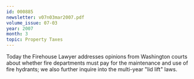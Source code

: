```yaml
---
id: 000885
newsletter: v07n03mar2007.pdf
volume_issue: 07-03
year: 2007
month: 3
topic: Property Taxes
---
```


Today the Firehouse Lawyer addresses opinions from Washington courts about whether fire departments must pay for the maintenance and use of fire hydrants; we also further inquire into the multi-year "lid lift" laws.